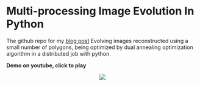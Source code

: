 # Multi-processing Image Evolution In Python
The github repo for my [blog post](https://mohammed-a-elkomy.medium.com/multi-processing-image-evolution-in-python-be5e7eedded5)
Evolving images reconstructed using a small number of polygons, being optimized by dual annealing optimization algorithm in a distributed job with python.

**Demo on youtube, click to play**
<p align="center">
 <a href = "http://www.youtube.com/watch?v=PtGA6oBn3Lg" > <img src="http://img.youtube.com/vi/PtGA6oBn3Lg/0.jpg" />
</p>



